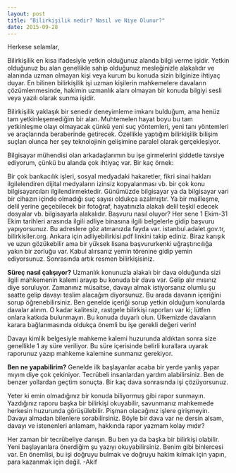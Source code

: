 ```yaml
---
layout: post
title: "Bilirkişilik nedir? Nasıl ve Niye Olunur?"
date: 2015-09-28
---
```


Herkese selamlar,

Bilirkişilik en kısa ifadesiyle yetkin olduğunuz alanda bilgi verme işidir. Yetkin olduğunuz bu alan genellikle sahip olduğunuz mesleğinizle alakalıdır ve alanında uzman olmayan kişi veya kurum bu konuda sizin bilginize ihtiyaç duyar.
En bilinen bilirkişilik işi uzman kişilerin mahkemelere davaların çözümlenmesinde, hakimin uzmanlık alanı olmayan bir konuda bilgiyi sesli veya yazılı olarak sunma işidir.

Bilirkişilik yaklaşık bir senedir deneyimleme imkanı bulduğum, ama henüz tam yetkinleşemediğim bir alan. Muhtemelen hayat boyu bu tam yetkinleşme olayı olmayacak çünkü yeni suç yöntemleri, yeni tanı yöntemleri ve araçlarında beraberinde getirecek. Özellikle yaptığım bilirkişilik bilişim suçları olunca her şey teknolojinin gelişimine paralel olarak gerçekleşiyor.

Bilgisayar mühendisi olan arkadaşlarımın bu işe girmelerini şiddetle tavsiye ediyorum, çünkü bu alanda çok ihtiyaç var. Bir kaç örnek:

Bir çok bankacılık işleri, sosyal medyadaki hakaretler, fikri sinai hakları ilgilelendiren dijital medyaların izinsiz kopyalanması vb. bir çok konu bilgisayarcıları ilgilendirmektedir.
Günümüzde bilgisayar ya da bilgisayar vari bir cihazın içinde olmadığı suç sayısı oldukça azalmıştır. Ya bir mailleşme, delil yerine geçebilecek bir fotoğraf, hayatınızla alakalı delil teşkil edecek dosyalar vb. bilgisayarla alakalıdır.
Başvuru nasıl oluyor?
Her sene 1 Ekim-31 Ekim tarihleri arasında ilgili adliye binasına ilgili belgelerle gidip başvuru yapıyorsunuz. Bu adreslere göz atmanızda fayda var. istanbul.adalet.gov.tr, bilirkisiler.org. Ankara için adliyebilirkisi.pdf linkini takip ediniz.  Biraz karışık ve uzun gözükebilir ama bir yüksek lisana başvururkenki uğraştırıcılığa yakın bir zorluğu var. Kabul alırsanız yemin törenine gidip yemin ediyorsunuz. Sonrasında artık resmen bilirkişisiniz.

**Süreç nasıl çalışıyor?**
Uzmanlık konunuzla alakalı bir dava olduğunda sizi ilgili mahkemenin kalemi arayıp bu konuda bir dava var. Gelip alır mısınız diye soruluyor. Zamanınız müsaitse, davayı almak istiyorsanız olumlu şu saatte gelip davayı teslim alacağım diyorsunuz. Bu arada davanın içeriğini sorup öğrenebilirsiniz. Ben genelde içeriği sorup yetkin olduğum konularda davalar alırım. O kadar kalitesiz, rastgele bilirkişi raporları var ki; lütfen onlara katkıda bulunmayın. Bu konuda duyarlı olun. Ülkemizde davaların karara bağlanmasında oldukça önemli bu işe gerekli değeri verin!

Davayı kimlik belgesiyle mahkeme kalemi huzurunda aldıktan sonra size genellikle 1 ay süre veriliyor. Bu süre içerisinde belirli kurallara uyarak raporunuz yazıp mahkeme kalemine sunmanız gerekiyor.

**Ben ne yapabilirim?**
Genelde ilk başlayanlar acaba bir yerde yanlış yapar mıyım diye çok çekiniyor. Tecrübeli insanlardan yardım alabilirsiniz. Ben de benzer yollardan geçtim sonuçta. Bir kaç dava sonrasında işi çözüyorsunuz.

Yeter ki emin olmadığınız bir konuda biliyormuş gibi rapor sunmayın. Yazdığınız raporu başka bir bilirkişi okuyabilir, savunmanız mahkemede herkesin huzurunda görüşülebilir. Pişman olacağınız işlere girişmeyin. Davayı almadan bilenlere sorabilirsiniz. Böyle bir dava var ne dersin alsam, davayı ve istenenleri anlamam, hakkında rapor yazmam kolay mıdır?

Her zaman bir tecrübeliye danışın. Bu ben ya da başka bir bilirkişi olabilir. Yeni başlayanlara önerdiğim şu yazıyı okuyabilirsiniz. Benim gibi binlercesi var. En önemlisi, bu işi doğruyu bulmak ve doğruyu hakim kılmak için yapın, para kazanmak için değil.   -Akif
